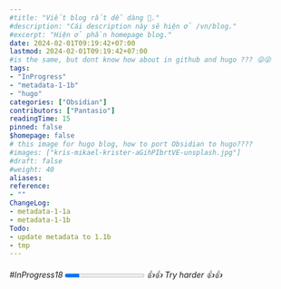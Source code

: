 ```yaml
---
#title: "Viết blog rất dễ dàng 👋."
#description: "Cái description này sẽ hiện ở /vn/blog."
#excerpt: "Hiện ở phần homepage blog."
date: 2024-02-01T09:19:42+07:00
lastmod: 2024-02-01T09:19:42+07:00
#is the same, but dont know how about in github and hugo ??? 😜😜
tags: 
- "InProgress"
- "metadata-1-1b"
- "hugo"
categories: ["Obsidian"]
contributors: ["Pantasio"]
readingTime: 15
pinned: false
$homepage: false
# this image for hugo blog, how to port Obsidian to hugo????
#images: ["kris-mikael-krister-aGihPIbrtVE-unsplash.jpg"]
#draft: false
#weight: 40
aliases:
reference: 
- ""
ChangeLog: 
- metadata-1-1a
- metadata-1-1b 
Todo:
- update metadata to 1.1b
- tmp
---
```

###### #InProgress18  <progress value="18" max="100"></progress> 👍👍 Try harder 👍👍

